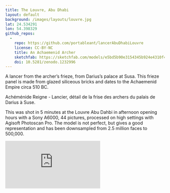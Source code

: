```yaml
---
title: The Louvre, Abu Dhabi
layout: default
background: /images/layouts/louvre.jpg
lat: 24.534291
lon: 54.398329
github_repos:
  -
    repo: https://github.com/portableant/lancerAbuDhabiLouvre
    license: CC-BY-NC
    title: An Achaemenid Archer
    sketchfab: https://sketchfab.com/models/e5bd5b90e3154345b924e4310f49c266
    doi: 10.5281/zenodo.1232996
---
```


A lancer from the archer’s frieze, from Darius’s palace at Susa. This frieze panel is made from glazed siliceous bricks and dates to the Achaemenid Empire circa 510 BC.

Achéménide Reigne - Lancier, détail de la frise des archers du palais de Darius à Suse.

This was shot in 5 minutes at the Louvre Abu Dahbi in afternoon opening hours with a Sony A6000, 44 pictures, processed on high settings with Agisoft Photoscan Pro. The model is not perfect, but gives a good representation and has been downsampled from 2.5 million faces to 500,000.

<div class="embed-responsive embed-responsive-4by3 mb-3">
    <iframe title="A 3D model" class="embed-responsive-item" src="https://sketchfab.com/models/e5bd5b90e3154345b924e4310f49c266/embed" frameborder="0" allow="autoplay; fullscreen; vr" mozallowfullscreen="true" webkitallowfullscreen="true"></iframe>
</div>
